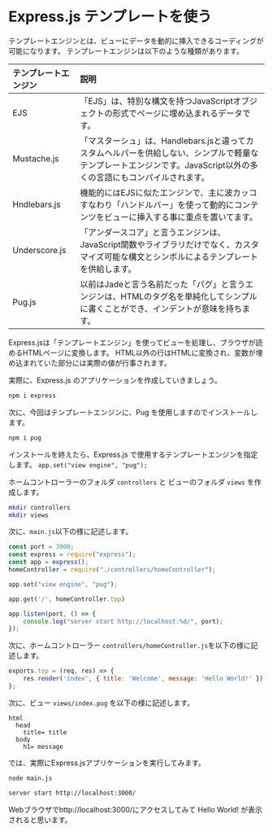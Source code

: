 # Express.js テンプレートを使う
テンプレートエンジンとは、ビューにデータを動的に挿入できるコーディングが可能になります。
テンプレートエンジンは以下のような種類があります。

| テンプレートエンジン | 説明                                                                                                                                                                |
| :------------------- | :------------------------------------------------------------------------------------------------------------------------------------------------------------------ |
| EJS                  | 「EJS」は、特別な構文を持つJavaScriptオブジェクトの形式でページに埋め込まれるデータです。                                                                           |
| Mustache.js          | 「マスターシュ」は、Handlebars.jsと違ってカスタムヘルパーを供給しない、シンプルで軽量なテンプレートエンジンです。JavaScript以外の多くの言語にもコンパイルされます。 |
| Hndlebars.js         | 機能的にはEJSに似たエンジンで、主に波カッコすなわり「ハンドルバー」を使って動的にコンテンツをビューに挿入する事に重点を置いてます。                                 |
| Underscore.js        | 「アンダースコア」と言うエンジンは、JavaScript関数やライブラリだけでなく、カスタマイズ可能な構文とシンボルによるテンプレートを供給します。                          |
| Pug.js               | 以前はJadeと言う名前だった「パグ」と言うエンジンは、HTMLのタグ名を単純化してシンプルに書くことができ、インデントが意味を持ちます。                                  |

Express.jsは「テンプレートエンジン」を使ってビューを処理し、ブラウザが読めるHTMLページに変換します。
HTML以外の行はHTMLに変換され、変数が埋め込まれていた部分には実際の値が行事されます。

実際に、Express.js のアプリケーションを作成していきましょう。

```bash
npm i express
```

次に、今回はテンプレートエンジンに、Pug を使用しますのでインストールします。

```bash
npm i pug
```
インストールを終えたら、Express.js で使用するテンプレートエンジンを指定します。
`app.set("view engine", "pug");`

ホームコントローラーのフォルダ `controllers` と ビューのフォルダ `views` を作成します。

```bash
mkdir controllers
mkdir views
```

次に、`main.js`以下の様に記述します。

```javascript
const port = 3000;
const express = require("express");
const app = express();
homeController = require("./controllers/homeController");

app.set("view engine", "pug");

app.get('/', homeController.top)

app.listen(port, () => {
	console.log("server start http://localhost:%d/", port);
});
```

次に、ホームコントローラー `controllers/homeController.js`を以下の様に記述します。
```javascript
exports.top = (req, res) => {
	res.render('index', { title: 'Welcome', message: 'Hello World!' })
};
```

次に、ビュー `views/index.pug` を以下の様に記述します。
```pug
html
  head
    title= title
  body
    h1= message
```

では、実際にExpress.jsアプリケーションを実行してみます。
```bash
node main.js
```
```bash
server start http://localhost:3000/
```
Webブラウザでhttp://localhost:3000/にアクセスしてみて Hello World! が表示されると思います。
